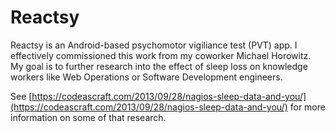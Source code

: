 # Reactsy

Reactsy is an Android-based psychomotor vigiliance test (PVT) app. I
effectively commissioned this work from my coworker Michael Horowitz. My goal
is to further research into the effect of sleep loss on knowledge workers like
Web Operations or Software Development engineers.

See [https://codeascraft.com/2013/09/28/nagios-sleep-data-and-you/](https://codeascraft.com/2013/09/28/nagios-sleep-data-and-you/)
for more information on some of that research.
